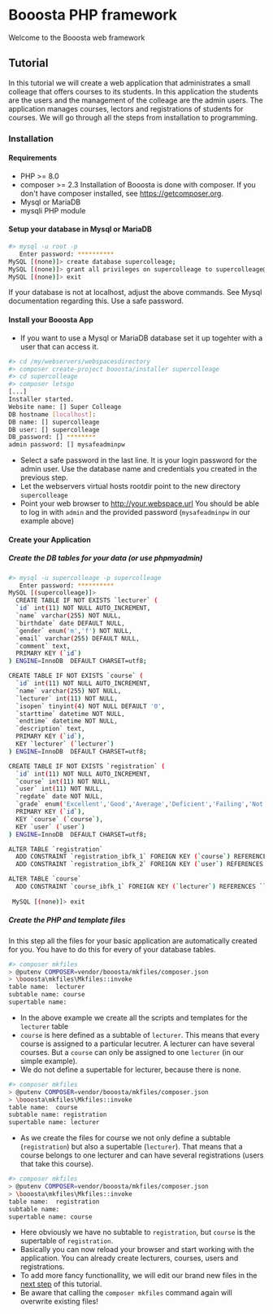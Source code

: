 # Booosta PHP framework

Welcome to the Booosta web framework

## Tutorial

In this tutorial we will create a web application that administrates a small colleage that offers courses to its students. In this application the students are the users and the management of the colleage are the admin users. The application manages courses, lectors and registrations of students for courses. We will go through all the steps from installation to programming.

### Installation

#### Requirements
- PHP >= 8.0
- composer >= 2.3
  Installation of Booosta is done with composer. If you don't have composer installed, see https://getcomposer.org.
- Mysql or MariaDB
- mysqli PHP module

#### Setup your database in Mysql or MariaDB
```sh
#> mysql -u root -p
   Enter password: **********
MySQL [(none)]> create database supercolleage;
MySQL [(none)]> grant all privileges on supercolleage to supercolleage@localhost identified by '********';
MySQL [(none)]> exit
```
If your database is not at localhost, adjust the above commands. See Mysql documentation regarding this. Use a safe password.
#### Install your Booosta App
- If you want to use a Mysql or MariaDB database set it up togehter with a user that can access it.
```sh
#> cd /my/webservers/webspacesdirectory
#> composer create-project booosta/installer supercolleage
#> cd supercolleage
#> composer letsgo
[...]
Installer started.
Website name: [] Super Colleage
DB hostname [localhost]:
DB name: [] supercolleage
DB user: [] supercolleage
DB_password: [] ********
admin password: [] mysafeadminpw
```
- Select a safe password in the last line. It is your login password for the admin user.
  Use the database name and credentials you created in the previous step. 
- Let the webservers virtual hosts rootdir point to the new directory `supercolleage`
- Point your web browser to http://your.webspace.url 
  You should be able to log in with `admin` and the provided password (`mysafeadminpw` in our example above)

#### Create your Application

##### Create the DB tables for your data (or use phpmyadmin)
```sh
#> mysql -u supercolleage -p supercolleage
   Enter password: **********
MySQL [(supercolleage)]> 
  CREATE TABLE IF NOT EXISTS `lecturer` (
  `id` int(11) NOT NULL AUTO_INCREMENT,
  `name` varchar(255) NOT NULL,
  `birthdate` date DEFAULT NULL,
  `gender` enum('m','f') NOT NULL,
  `email` varchar(255) DEFAULT NULL,
  `comment` text,
  PRIMARY KEY (`id`)
) ENGINE=InnoDB  DEFAULT CHARSET=utf8;

CREATE TABLE IF NOT EXISTS `course` (
  `id` int(11) NOT NULL AUTO_INCREMENT,
  `name` varchar(255) NOT NULL,
  `lecturer` int(11) NOT NULL,
  `isopen` tinyint(4) NOT NULL DEFAULT '0',
  `starttime` datetime NOT NULL,
  `endtime` datetime NOT NULL,
  `description` text,
  PRIMARY KEY (`id`),
  KEY `lecturer` (`lecturer`)
) ENGINE=InnoDB  DEFAULT CHARSET=utf8;

CREATE TABLE IF NOT EXISTS `registration` (
  `id` int(11) NOT NULL AUTO_INCREMENT,
  `course` int(11) NOT NULL,
  `user` int(11) NOT NULL,
  `regdate` date NOT NULL,
  `grade` enum('Excellent','Good','Average','Deficient','Failing','Not attended') NOT NULL,
  PRIMARY KEY (`id`),
  KEY `course` (`course`),
  KEY `user` (`user`)
) ENGINE=InnoDB  DEFAULT CHARSET=utf8;

ALTER TABLE `registration`
  ADD CONSTRAINT `registration_ibfk_1` FOREIGN KEY (`course`) REFERENCES `course` (`id`) ON DELETE CASCADE,
  ADD CONSTRAINT `registration_ibfk_2` FOREIGN KEY (`user`) REFERENCES `user` (`id`) ON DELETE CASCADE;

ALTER TABLE `course`
  ADD CONSTRAINT `course_ibfk_1` FOREIGN KEY (`lecturer`) REFERENCES `lecturer` (`id`);
 
 MySQL [(none)]> exit
```

##### Create the PHP and template files

In this step all the files for your basic application are automatically created for you. You have to do this for every of your database tables.
````sh
#> composer mkfiles
> @putenv COMPOSER=vendor/booosta/mkfiles/composer.json
> \booosta\mkfiles\Mkfiles::invoke
table name:  lecturer
subtable name: course
supertable name: 
````
- In the above example we create all the scripts and templates for the `lecturer` table
- `course` is here defined as a subtable of `lecturer`. This means that every course is assigned to a particular lecutrer. A lecturer can have several courses. But a `course` can only be assigned to one `lecturer` (in our simple example).
- We do not define a supertable for lecturer, because there is none.

````sh
#> composer mkfiles
> @putenv COMPOSER=vendor/booosta/mkfiles/composer.json
> \booosta\mkfiles\Mkfiles::invoke
table name:  course
subtable name: registration
supertable name: lecturer
````
- As we create the files for course we not only define a subtable (`registration`) but also a supertable (`lecturer`).
That means that a course belongs to one lecturer and can have several registrations (users that take this course).

````sh
#> composer mkfiles
> @putenv COMPOSER=vendor/booosta/mkfiles/composer.json
> \booosta\mkfiles\Mkfiles::invoke
table name:  registration
subtable name: 
supertable name: course
````
- Here obviously we have no subtable to `registration`, but `course` is the supertable of `registration`.
- Basically you can now reload your browser and start working with the application. You can already create lecturers, courses, users and registrations.
- To add more fancy functionallity, we will edit our brand new files in the [next step](tutorial2.md) of this tutorial.
- Be aware that calling the `composer mkfiles` command again will overwrite existing files!
